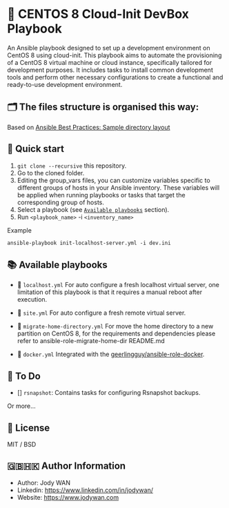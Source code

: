 # 📕 CENTOS 8 Cloud-Init DevBox Playbook

An Ansible playbook designed to set up a development environment on CentOS 8 using cloud-init. This playbook aims to automate the provisioning of a CentOS 8 virtual machine or cloud instance, specifically tailored for development purposes. It includes tasks to install common development tools and perform other necessary configurations to create a functional and ready-to-use development environment.

## 🗂️ The files structure is organised this way:
Based on [Ansible Best Practices: Sample directory layout](https://docs.ansible.com/ansible/latest/tips_tricks/sample_setup.html#sample-directory-layout)

## 🚀 Quick start

1. `git clone --recursive` this repository.
2. Go to the cloned folder.
3. Editing the group_vars files, you can customize variables specific to different groups of hosts in your Ansible inventory. These variables will be applied when running playbooks or tasks that target the corresponding group of hosts.
4. Select a playbook (see [`Available playbooks`](https://github.com/truewebartisans/useful-playbooks#-available-playbooks) section).
5. Run `<playbook_name>` -i `<inventory_name>`

Example

```console
ansible-playbook init-localhost-server.yml -i dev.ini
```

## 📚 Available playbooks

- 📖 `localhost.yml` For auto configure a fresh localhost virtual server, one limitation of this playbook is that it requires a manual reboot after execution.

- 📖 `site.yml` For auto configure a fresh remote virtual server.

- 📖 `migrate-home-directory.yml` For move the home directory to a new partition on CentOS 8, for the requirements and dependencies please refer to ansible-role-migrate-home-dir README.md 

- 📖 `docker.yml` Integrated with the [geerlingguy/ansible-role-docker](https://github.com/geerlingguy/ansible-role-docker).

## 📑 To Do

- [] `rsnapshot`: Contains tasks for configuring Rsnapshot backups.

Or more...

## 📄 License

MIT / BSD

## 🇬🇧🇭🇰 Author Information

* Author: Jody WAN
* Linkedin: https://www.linkedin.com/in/jodywan/
* Website: https://www.jodywan.com
